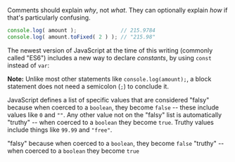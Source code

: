 Comments should explain *why*, not *what*. They can optionally explain *how* if that's particularly confusing.

```js
console.log( amount );				// 215.9784
console.log( amount.toFixed( 2 ) );	// "215.98"
```

The newest version of JavaScript at the time of this writing (commonly called "ES6") includes a new way to declare *constants*, by using `const` instead of `var`:

**Note:** Unlike most other statements like `console.log(amount);`, a block statement does not need a semicolon (`;`) to conclude it.

JavaScript defines a list of specific values that are considered "falsy" because when coerced to a `boolean`, they become `false` -- these include values like `0` and `""`. Any other value not on the "falsy" list is automatically "truthy" -- when coerced to a `boolean` they become `true`. Truthy values include things like `99.99` and `"free"`.

"falsy" because when coerced to a `boolean`, they become `false`
"truthy" -- when coerced to a `boolean` they become `true`
